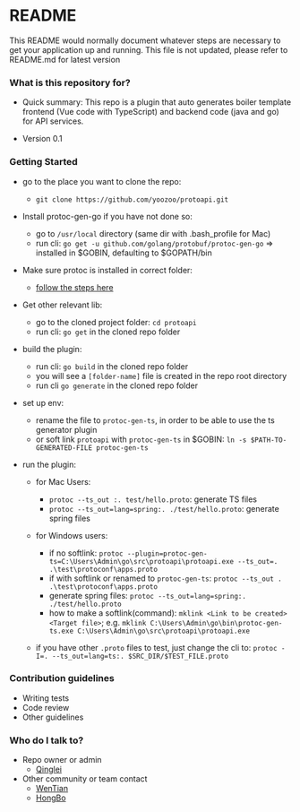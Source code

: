 # README #

This README would normally document whatever steps are necessary to get your application up and running.
This file is not updated, please refer to README.md for latest version

### What is this repository for?

* Quick summary: This repo is a plugin that auto generates boiler template frontend (Vue code with TypeScript) and backend code (java and go) for API services.
  
* Version 0.1


### Getting Started ###

* go to the place you want to clone the repo:
    * `git clone https://github.com/yoozoo/protoapi.git`

* Install protoc-gen-go if you have not done so:
    * go to `/usr/local` directory (same dir with .bash_profile for Mac)
    * run cli: `go get -u github.com/golang/protobuf/protoc-gen-go` => installed in $GOBIN, defaulting to $GOPATH/bin

* Make sure protoc is installed in correct folder:
    * [follow the steps here](http://google.github.io/proto-lens/installing-protoc.html)

* Get other relevant lib:
    * go to the cloned project folder: `cd protoapi`
    * run cli: `go get` in the cloned repo folder

* build the plugin:
    * run cli: `go build` in the cloned repo folder
    * you will see a `[folder-name]` file is created in the repo root directory
    * run cli  `go generate` in the cloned repo folder

* set up env:
    * rename the file to `protoc-gen-ts`, in order to be able to use the ts generator plugin
    * or soft link `protoapi` with `protoc-gen-ts` in $GOBIN: `ln -s $PATH-TO-GENERATED-FILE protoc-gen-ts`

* run the plugin:

    * for Mac Users:
        * `protoc --ts_out :. test/hello.proto`:  generate TS files
        * `protoc --ts_out=lang=spring:. ./test/hello.proto`: generate spring files

    * for Windows users:
        * if no softlink: `protoc --plugin=protoc-gen-ts=C:\Users\Admin\go\src\protoapi\protoapi.exe --ts_out=. .\test\protoconf\apps.proto`
        * if with softlink or renamed to `protoc-gen-ts`: `protoc --ts_out . .\test\protoconf\apps.proto`
        * generate spring files: `protoc --ts_out=lang=spring:. ./test/hello.proto`
        * how to make a softlink(command): `mklink <Link to be created> <Target file>`; e.g. `mklink C:\Users\Admin\go\bin\protoc-gen-ts.exe C:\Users\Admin\go\src\protoapi\protoapi.exe`

    * if you have other `.proto` files to test, just change the cli to: `protoc -I=. --ts_out=lang=ts:. $SRC_DIR/$TEST_FILE.proto`

### Contribution guidelines ###

* Writing tests
* Code review
* Other guidelines

### Who do I talk to? ###

* Repo owner or admin
    - [Qinglei](ZHUQL@YOOZOO.COM)
* Other community or team contact
    - [WenTian](WengW@yoozoo.com)
    - [HongBo](WuHongbo@yoozoo.com)
